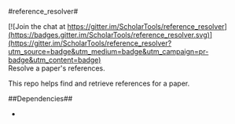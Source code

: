 #reference_resolver#

[![Join the chat at https://gitter.im/ScholarTools/reference_resolver](https://badges.gitter.im/ScholarTools/reference_resolver.svg)](https://gitter.im/ScholarTools/reference_resolver?utm_source=badge&utm_medium=badge&utm_campaign=pr-badge&utm_content=badge)  
Resolve a paper's references.

This repo helps find and retrieve references for a paper.


##Dependencies##

- 


